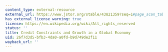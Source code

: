 ```yaml
---
content_type: external-resource
external_url: https://www.jstor.org/stable/43821359?seq=1#page_scan_tab_contents
has_external_license_warning: true
license: https://en.wikipedia.org/wiki/All_rights_reserved
status: ''
title: Credit Constraints and Growth in a Global Economy
uid: 26f7d3d5-bfb3-4da0-a0fd-b9d749de2f11
wayback_url: ''
---
```

